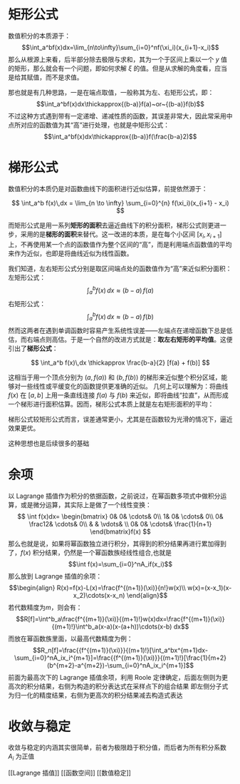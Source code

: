 # 矩形公式

数值积分的本质源于：
$$\int_a^bf(x)dx=\lim_{n\to\infty}\sum_{i=0}^nf(\xi_i)(x_{i+1}-x_i)$$
那么从根源上来看，后半部分除去极限与求和，其为一个于区间上乘以一个 $y$ 值的矩形，那么就会有一个问题，即如何求解 $\xi$ 的值。但是从求解的角度看，应当是给其赋值，而不是求值。

那也就是有几种思路，一是在端点取值，一般称其为左、右矩形公式，即：
$$\int_a^bf(x)dx\thickapprox{(b-a)}f(a)~or~{(b-a)}f(b)$$
不过这种方式遇到带有一定递增、递减性质的函数，其误差非常大，因此常采用中点所对应的函数值为其“高”进行处理，也就是中矩形公式：
$$\int_a^bf(x)dx\thickapprox{(b-a)}f(\frac{b-a}2)$$

# 梯形公式

数值积分的本质仍是对函数曲线下的面积进行近似估算，前提依然源于：

$$
\int_a^b f(x)\,dx = \lim_{n \to \infty} \sum_{i=0}^{n} f(\xi_i)(x_{i+1} - x_i)
$$

而矩形公式是用一系列**矩形的面积**去逼近曲线下的积分面积，梯形公式则更进一步，采用的是**梯形的面积**来替代。这一改进的本质，是在每个小区间 $[x_i, x_{i+1}]$ 上，不再使用某一个点的函数值作为整个区间的“高”，而是利用端点函数值的平均来作为近似，也即是将曲线近似为线性函数。

我们知道，左右矩形公式分别是取区间端点处的函数值作为“高”来近似积分面积：
左矩形公式：
  $$\int_a^b f(x)\,dx \approx (b - a)\,f(a)$$
右矩形公式：
$$\int_a^b f(x)\,dx \approx (b - a)\,f(b)$$
然而这两者在遇到单调函数时容易产生系统性误差——左端点在递增函数下总是低估，而右端点则高估。于是一个自然的改进方式就是：**取左右矩形的平均值**。这便引出了**梯形公式**：

$$
\int_a^b f(x)\,dx \thickapprox \frac{b-a}{2} [f(a) + f(b)]
$$

这相当于用一个顶点分别为 $(a, f(a))$ 和 $(b, f(b))$ 的梯形来近似整个积分区域，能够对一些线性或平缓变化的函数提供更准确的近似。
几何上可以理解为：将曲线 $f(x)$ 在 $[a,b]$ 上用一条直线连接 $f(a)$ 与 $f(b)$ 来近似，即将曲线“拉直”，从而形成一个梯形进行面积估算。因而，梯形公式本质上就是左右矩形面积的平均：

梯形公式较矩形公式而言，误差通常更小，尤其是在函数较为光滑的情况下，逼近效果更优。

这种思想也是后续很多的基础

# 余项

以 Lagrange 插值作为积分的依据函数，之前说过，在幂函数多项式中做积分运算，或是微分运算，其实际上是做了一个线性变换：
$$
\int f(x)dx=
\begin{bmatrix}
0& 0& \cdots& 0\\
1& 0& \cdots& 0\\
0& \frac12& \cdots& 0\\
& & \vdots& \\
0& 0& \cdots& \frac{1}{n+1}
\end{bmatrix}f(x)
$$
那么也就是说，如果将幂函数独立进行积分，其得到的积分结果再进行累加得到了，$f(x)$ 积分结果，仍然是一个幂函数族经线性组合,也就是
$$\int f(x)=\sum_{i=0}^nA_if(x_i)$$
那么放到 Lagrange 插值的余项：
$$\begin{align}
R(x)=f(x)-L(x)=\frac{f^{(n+1)}(\xi)}{n!}w(x)\\
w(x)=(x-x_1)(x-x_2)\cdots(x-x_n)
\end{align}$$
若代数精度为$m$，则会有：
$$R[f]=\int^b_a\frac{f^{(m+1)}(\xi)}{(m+1)!}w(x)dx=\frac{f^{(m+1)}(\xi)}{(m+1)!}\int^b_a(x-a)(x-(a+h))\cdots(x-b) dx$$
而放在幂函数族里面，以最高代数精度为例：
$$R_n[f]=\frac{{f^{(m+1)}(\xi)}}{(m+1)!}[\int_a^bx^{m+1}dx-\sum_{i=0}^nA_ix_i^{m+1}]=\frac{{f^{(m+1)}(\xi)}}{(m+1)!}[\frac{1}{m+2}(b^{m+2}-a^{m+2})-\sum_{i=0}^nA_ix_i^{m+1}]$$
前面为最高次下的 Lagrange 插值余项，利用 Roole 定律确定，后面左侧则为更高次的积分结果，右侧为构造的积分表达式在采样点下的组合结果
即左侧分子式为归一化的精度结果，右侧为更高次的积分结果减去构造式表达

# 收敛与稳定

收敛与稳定的内涵其实很简单，前者为极限趋于积分值，而后者为所有积分系数 $A_i$ 为正值

[[Lagrange 插值]]
[[函数空间]]
[[数值稳定]]